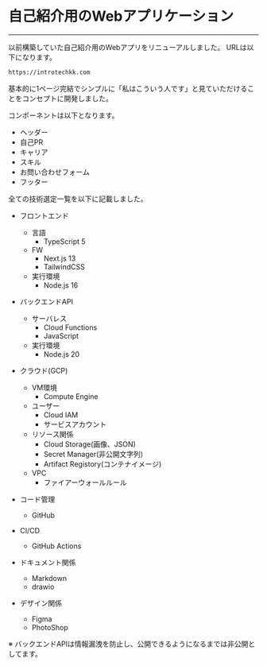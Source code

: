 # 自己紹介用のWebアプリケーション
---

以前構築していた自己紹介用のWebアプリをリニューアルしました。
URLは以下になります。

```bash
https://introtechkk.com
```

基本的に1ページ完結でシンプルに「私はこういう人です」と見ていただけることをコンセプトに開発しました。

コンポーネントは以下となります。
- ヘッダー
- 自己PR
- キャリア
- スキル
- お問い合わせフォーム
- フッター

全ての技術選定一覧を以下に記載しました。

- フロントエンド
  - 言語 
    - TypeScript 5
  - FW 
    - Next.js 13
    - TailwindCSS
  - 実行環境
    - Node.js 16
    
- バックエンドAPI
  - サーバレス
    - Cloud Functions
    - JavaScript
  - 実行環境
    - Node.js 20
 
- クラウド(GCP) 
  - VM環境
    - Compute Engine
  - ユーザー
    - Cloud IAM
    - サービスアカウント
  - リソース関係
    - Cloud Storage(画像、JSON)
    - Secret Manager(非公開文字列)
    - Artifact Registory(コンテナイメージ)
  - VPC
    - ファイアーウォールルール

- コード管理
  - GitHub

- CI/CD
  - GitHub Actions

- ドキュメント関係
  - Markdown
  - drawio
- デザイン関係
  - Figma
  - PhotoShop

※ バックエンドAPIは情報漏洩を防止し、公開できるようになるまでは非公開としてます。
